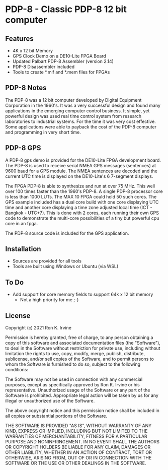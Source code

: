 <!---
![Screen Shot](https://github.com/Rki009/<project>/raw/master/<file>.png?raw=true "Screen Shot")
-->

# PDP-8 - Classic PDP-8 12 bit computer


## Features

- 4K x 12 bit Memory
- GPS Clock Demo on a DE10-Lite FPGA Board
- Updated Palbart PDP-8 Assembler (version 2.14)
- PDP-8 Disassembler included
- Tools to create *.mif and *.mem files for FPGAs

## PDP-8 Notes

The PDP-8 was a 12 bit computer developed by Digital Equipment Corporation in the 1960's.
It was a very successful design and found many applications in the emerging computer control business.
It simple, yet powerful design was used real time control system from research laboratories to industrial systems.
For the time it was very cost effective.
Some applications were able to payback the cost of the PDP-8 computer and programming in very short time.

## PDP-8 GPS

A PDP-8 gps demo is provided for the DE10-Lite FPGA development board.
The PDP-8 is used to receive serial NMEA GPS messages (sentences) at 9600 baud for a GPS module.
The NMEA sentences are decoded and the current UTC time is displayed on the DE10-Lite's 6 7-segment displays.

The FPGA PDP-8 is able to synthesize and run at over 75 MHz. This well over 100 times faster than the 1960's PDP-8.
A single PDP-8 processor core is less than 1000 LUTs. The MAX 10 FPGA could hold 50 such cores.
The GPS example included has a dual core build with one core displaying UTC time and another core displaying
a time zone adjusted local time (ICT - Bangkok - UTC+7).
This is done with 2 cores, each running their own GPS code to demonstrate the multi-core possibilities of a tiny but powerful cpu core in an fpga.

The PDP-8 source code is included for the GPS application.

## Installation

- Sources are provided for all tools
- Tools are built using Windows or Ubuntu (via WSL)

## To Do

- Add support for core memory fields to support 64k x 12 bit memory
	- Not a high priority for me ;-)

## License

<!---
[MIT](https://choosealicense.com/licenses/mit/)
-->

Copyright (c) 2021 Ron K. Irvine

Permission is hereby granted, free of charge, to any person obtaining a copy
of this software and associated documentation files (the "Software"), to deal
in the Software without restriction for private use, including without limitation
the rights to use, copy, modify, merge, publish, distribute, sublicense, and/or sell
copies of the Software, and to permit persons to whom the Software is
furnished to do so, subject to the following conditions:

The Software may not be used in connection with any commercial purposes, except as
specifically approved by Ron K. Irvine or his representative. Unauthorized usage of
the Software or any part of the Software is prohibited. Appropriate legal action
will be taken by us for any illegal or unauthorized use of the Software.

The above copyright notice and this permission notice shall be included in all
copies or substantial portions of the Software.

THE SOFTWARE IS PROVIDED "AS IS", WITHOUT WARRANTY OF ANY KIND, EXPRESS OR
IMPLIED, INCLUDING BUT NOT LIMITED TO THE WARRANTIES OF MERCHANTABILITY,
FITNESS FOR A PARTICULAR PURPOSE AND NONINFRINGEMENT. IN NO EVENT SHALL THE
AUTHORS OR COPYRIGHT HOLDERS BE LIABLE FOR ANY CLAIM, DAMAGES OR OTHER
LIABILITY, WHETHER IN AN ACTION OF CONTRACT, TORT OR OTHERWISE, ARISING FROM,
OUT OF OR IN CONNECTION WITH THE SOFTWARE OR THE USE OR OTHER DEALINGS IN THE
SOFTWARE.
